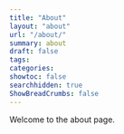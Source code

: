 ```yaml
---
title: "About"
layout: "about"
url: "/about/"
summary: about
draft: false
tags:
categories: 
showtoc: false
searchhidden: true
ShowBreadCrumbs: false
---
```


Welcome to the about page.